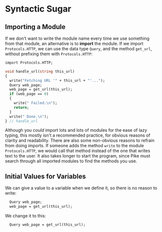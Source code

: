 # Syntactic Sugar

## Importing a Module

If we don't want to write the module name
every time we use something from that module,
an alternative is to **import** the module.
If we import `Protocols.HTTP`,
we can use the data type `Query`,
and the method `get_url`,
without prefixing them with `Protocols.HTTP`:

```pike
import Protocols.HTTP;

void handle_url(string this_url)
{
  write("Fetching URL '" + this_url + "'...");
  Query web_page;
  web_page = get_url(this_url);
  if (web_page == 0)
  {
    write(" Failed.\n");
    return;
  }
  write(" Done.\n");
} // handle_url
```

Although you *could* import lots and lots of modules
for the ease of lazy typing,
this mostly isn't a recommended practice,
for obvious reasons of clarity and readability.
There are also some non-obvious reasons to refrain from doing imports.
If someone adds the method `write` to the module `Protocols.HTTP`,
we would call that method instead of the one that writes text to the user.
It also takes longer to start the program,
since Pike must search through all imported modules
to find the methods you use.

## Initial Values for Variables

We can give a value to a variable when we define it,
so there is no reason to write:

```pike
  Query web_page;
  web_page = get_url(this_url);
```

We change it to this:

```pike
  Query web_page = get_url(this_url);
```
